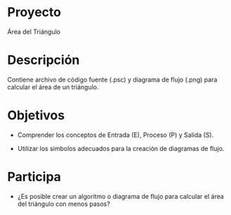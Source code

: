 # Proyecto
Área del Triángulo

# Descripción
Contiene archivo de código fuente (.psc) y diagrama de flujo (.png) para calcular el área de un triángulo. 

# Objetivos
- Comprender los conceptos de Entrada (E), Proceso (P) y Salida (S). 

- Utilizar los símbolos adecuados para la creación de diagramas de flujo.

# Participa
- ¿Es posible crear un algoritmo o diagrama de flujo para calcular el área del triángulo con menos pasos?
